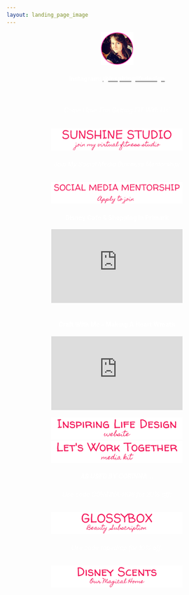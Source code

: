 ```yaml
---
layout: landing_page_image
---
```

<center>
<img src='/i/cory-small.png' alt='Profile image of Corinna'>
<h4><span style="color:white">Instagram: </span>
<a href="https://www.instagram.com/inspiringlifedesign/" target="_blank" rel="noopener"><span style="color:white">@inspiringlifedesign</span></a>
</h4>
<br />
</center>
<center>

<h6 class="title"><span style="color:white">Come Have Fun Getting FIT With Us!</span></h6>
<a href="/sunshinestudio"><img src='/i/Buttons/instagram/current/sunshinestudio.png' alt='link to Sunshine Studio information request page' /></a>
<br />
<h6 class="title"><span style="color:white">Join My Social Media Business Mentorship:</span></h6>
<a href="/sunshinestudio/mentorship"><img src='/i/Buttons/instagram/current/mentorship.png' alt='link to Sunshine Studio mentoring information request page' /></a>
<br />

<!-- Corinna Phillips YouTube latest START -->
<h4 class="title"><span style="color:white">Disney Cafe & Shopping in Primark</span></h4>
  <iframe width="300" height="168" src="https://www.youtube-nocookie.com/embed/UqCyvnYGVjc?rel=0" frameborder="0" allow="accelerometer; autoplay; encrypted-media; gyroscope; picture-in-picture" allowfullscreen></iframe>
  <br><br>
<!-- YouTube latest END -->

<!-- ILD YouTube latest START -->
<h4 class="title"><span style="color:white">Craft With Me - Making A Heart Wreath</span></h4>
  <iframe width="300" height="168" src="https://www.youtube-nocookie.com/embed/DGTV8qyZT4Y?rel=0" frameborder="0" allow="accelerometer; autoplay; encrypted-media; gyroscope; picture-in-picture" allowfullscreen></iframe>
  <br>
<!-- YouTube latest END -->

<a href="https://inspiringlifedesign.com" target="_blank" rel="noopener"><img src='/i/Buttons/instagram/current/ild.png' alt='link to Inspiring Life Design website' /></a>
<br />
<a href="https://inspiringlifedesign.com/printables/ILD_Media_Kit.pdf" target="_blank" rel="noopener"><img src='/i/Buttons/instagram/current/mediakit.png' alt='link to Inspiring Life Design Media Kit' /></a>
<br />
<h5 class="title"><span style="color:white">AS USED BY CORINNA...</span></h5>
 <div class="separator-2"></div>
<h6 class="title"><span style="color:white">Use code <i>CORINNA-RO6</i> for 20% off:</span></h6>
<a href="https://inspiringlifedesign.com/takemeto/glossy" target="_blank" rel="noopener"><img src='/i/Buttons/instagram/current/glossybox.png' alt='link to GlossyBox site' /></a>
<br />
<h6 class="title"><span style="color:white">Use code <i>ropedrop</i> for 10% off:</span></h6>
<a href="https://www.ourmagicalhome.co.uk/" target="_blank" rel="noopener"><img src='/i/Buttons/instagram/current/ourmagicalhome.png' alt='link to Our Magical Home Etsy store' /></a>
<br />


</center>